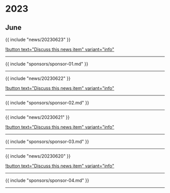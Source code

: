 # 2023
## June

{{ include "news/20230623" }}

[!button text="Discuss this news item" variant="info"](news/20230623)

---

{{ include "sponsors/sponsor-01.md" }}

---

{{ include "news/20230622" }}

[!button text="Discuss this news item" variant="info"](news/20230622)

---

{{ include "sponsors/sponsor-02.md" }}

---

{{ include "news/20230621" }}

[!button text="Discuss this news item" variant="info"](news/20230621)

---

{{ include "sponsors/sponsor-03.md" }}

---

{{ include "news/20230620" }}

[!button text="Discuss this news item" variant="info"](news/20230620)

---

{{ include "sponsors/sponsor-04.md" }}

---

